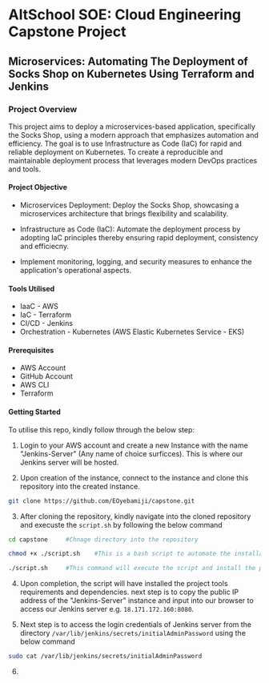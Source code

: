# AltSchool SOE: Cloud Engineering Capstone Project

## Microservices: Automating The Deployment of Socks Shop on Kubernetes Using Terraform and Jenkins

### Project Overview

This project aims to deploy a microservices-based application, specifically the Socks Shop, using a modern approach that emphasizes automation and efficiency. The goal is to use Infrastructure as Code (IaC) for rapid and reliable deployment on Kubernetes. To create a reproducible and maintainable deployment process that leverages modern DevOps practices and tools.

#### Project Objective

- Microservices Deployment: Deploy the Socks Shop, showcasing a microservices architecture that brings flexibility and scalability.

- Infrastructure as Code (IaC): Automate the deployment process by adopting IaC principles thereby ensuring rapid deployment, consistency and efficiecny.

- Implement monitoring, logging, and security measures to enhance the application's operational aspects.

#### Tools Utilised

- IaaC - AWS
- IaC - Terraform
- CI/CD - Jenkins
- Orchestration - Kubernetes (AWS Elastic Kubernetes Service - EKS)

#### Prerequisites

- AWS Account
- GitHub Account
- AWS CLI
- Terraform

#### Getting Started

To utilise this repo, kindly follow through the below step:

1. Login to your AWS account and create a new Instance with the name "Jenkins-Server" (Any name of choice surficces). This is where our Jenkins server will be hosted.

2. Upon creation of the instance, connect to the instance and clone this repository into the created instance.

```bash
git clone https://github.com/EOyebamiji/capstone.git
```

3. After cloning the repository, kindly navigate into the cloned repository and execuste the `script.sh` by following the below command

```bash
cd capstone     #Chnage directory into the repository

chmod +x ./script.sh    #This is a bash script to automate the installation of the project tools requirements and dependencies e.g. AWS CLI, terraform, helm, jenkins etc. This command will set this script to be executable by all users.

./script.sh     #This command will execute the script and install the project tools requirements and dependencies. Kindly press enter where necessary to run the script.
```

4. Upon completion, the script will have installed the project tools requirements and dependencies. next step is to copy the public IP address of the "Jenkins-Server" instance and input into our browser to access our Jenkins server e.g. `18.171.172.160:8080`.

5. Next step is to access the login credentials of Jenkins server from the directory `/var/lib/jenkins/secrets/initialAdminPassword` using the below command

```bash
sudo cat /var/lib/jenkins/secrets/initialAdminPassword
```
6. 